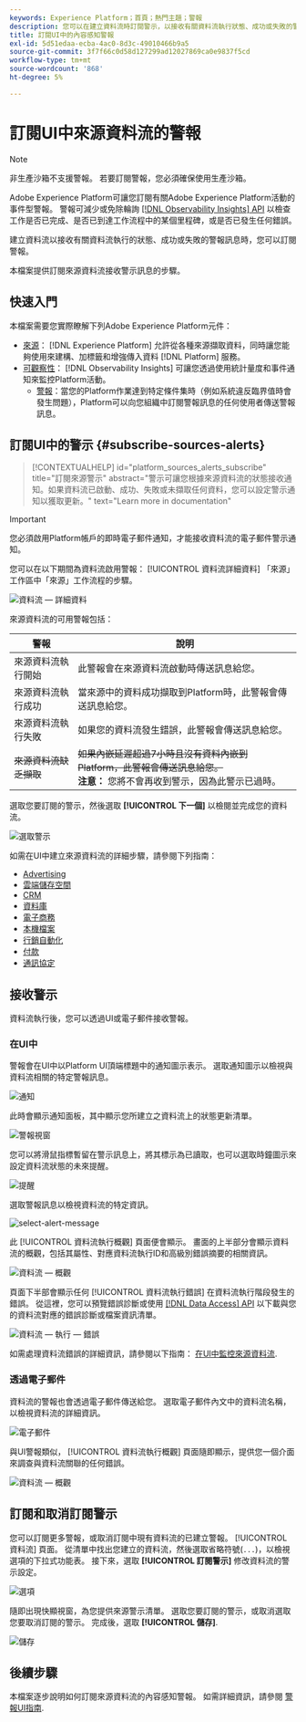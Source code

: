 ```yaml
---
keywords: Experience Platform；首頁；熱門主題；警報
description: 您可以在建立資料流時訂閱警示，以接收有關資料流執行狀態、成功或失敗的警示訊息。
title: 訂閱UI中的內容感知警報
exl-id: 5d51edaa-ecba-4ac0-8d3c-49010466b9a5
source-git-commit: 3f7f66c0d58d127299ad12027869ca0e9837f5cd
workflow-type: tm+mt
source-wordcount: '868'
ht-degree: 5%

---
```


# 訂閱UI中來源資料流的警報

>[!NOTE]
>
>非生產沙箱不支援警報。 若要訂閱警報，您必須確保使用生產沙箱。

Adobe Experience Platform可讓您訂閱有關Adobe Experience Platform活動的事件型警報。 警報可減少或免除輪詢 [[!DNL Observability Insights] API](../../../observability/api/overview.md) 以檢查工作是否已完成、是否已到達工作流程中的某個里程碑，或是否已發生任何錯誤。

建立資料流以接收有關資料流執行的狀態、成功或失敗的警報訊息時，您可以訂閱警報。

本檔案提供訂閱來源資料流接收警示訊息的步驟。

## 快速入門

本檔案需要您實際瞭解下列Adobe Experience Platform元件：

* [來源](../../home.md)： [!DNL Experience Platform] 允許從各種來源擷取資料，同時讓您能夠使用來建構、加標籤和增強傳入資料 [!DNL Platform] 服務。
* [可觀察性](../../../observability/home.md)： [!DNL Observability Insights] 可讓您透過使用統計量度和事件通知來監控Platform活動。
   * [警報](../../../observability/alerts/overview.md)：當您的Platform作業達到特定條件集時（例如系統違反臨界值時會發生問題），Platform可以向您組織中訂閱警報訊息的任何使用者傳送警報訊息。

## 訂閱UI中的警示 {#subscribe-sources-alerts}

>[!CONTEXTUALHELP]
>id="platform_sources_alerts_subscribe"
>title="訂閱來源警示"
>abstract="警示可讓您根據來源資料流的狀態接收通知。如果資料流已啟動、成功、失敗或未擷取任何資料，您可以設定警示通知以獲取更新。"
>text="Learn more in documentation"

>[!IMPORTANT]
>
>您必須啟用Platform帳戶的即時電子郵件通知，才能接收資料流的電子郵件警示通知。

您可以在以下期間為資料流啟用警報： [!UICONTROL 資料流詳細資料] 「來源」工作區中「來源」工作流程的步驟。

![資料流 — 詳細資料](../../images/tutorials/alerts/dataflow-detail.png)

來源資料流的可用警報包括：

| 警報 | 說明 |
| --- | --- |
| 來源資料流執行開始 | 此警報會在來源資料流啟動時傳送訊息給您。 |
| 來源資料流執行成功 | 當來源中的資料成功擷取到Platform時，此警報會傳送訊息給您。 |
| 來源資料流執行失敗 | 如果您的資料流發生錯誤，此警報會傳送訊息給您。 |
| ~~來源資料流缺乏擷取~~ | ~~如果內嵌延遲超過7小時且沒有資料內嵌到Platform，此警報會傳送訊息給您。~~ <br>**注意：** 您將不會再收到警示，因為此警示已過時。 |

選取您要訂閱的警示，然後選取 **[!UICONTROL 下一個]** 以檢閱並完成您的資料流。

![選取警示](../../images/tutorials/alerts/select-alerts.png)

如需在UI中建立來源資料流的詳細步驟，請參閱下列指南：

* [Advertising](./dataflow/advertising.md)
* [雲端儲存空間](./dataflow/batch/cloud-storage.md)
* [CRM](./dataflow/crm.md)
* [資料庫](./dataflow/databases.md)
* [電子商務](./dataflow/ecommerce.md)
* [本機檔案](./create/local-system/local-file-upload.md)
* [行銷自動化](./dataflow/marketing-automation.md)
* [付款](./dataflow/payments.md)
* [通訊協定](./dataflow/protocols.md)

## 接收警示

資料流執行後，您可以透過UI或電子郵件接收警報。

### 在UI中

警報會在UI中以Platform UI頂端標題中的通知圖示表示。 選取通知圖示以檢視與資料流相關的特定警報訊息。

![通知](../../images/tutorials/alerts/notification.png)

此時會顯示通知面板，其中顯示您所建立之資料流上的狀態更新清單。

![警報視窗](../../images/tutorials/alerts/alert-window.png)

您可以將滑鼠指標暫留在警示訊息上，將其標示為已讀取，也可以選取時鐘圖示來設定資料流狀態的未來提醒。

![提醒](../../images/tutorials/alerts/remind-me.png)

選取警報訊息以檢視資料流的特定資訊。

![select-alert-message](../../images/tutorials/alerts/select-alert-message.png)

此 [!UICONTROL 資料流執行概觀] 頁面便會顯示。 畫面的上半部分會顯示資料流的概觀，包括其屬性、對應資料流執行ID和高級別錯誤摘要的相關資訊。

![資料流 — 概觀](../../images/tutorials/alerts/dataflow-overview.png)

頁面下半部會顯示任何 [!UICONTROL 資料流執行錯誤] 在資料流執行階段發生的錯誤。 從這裡，您可以預覽錯誤診斷或使用 [[!DNL Data Access] API](https://www.adobe.io/experience-platform-apis/references/data-access/) 以下載與您的資料流對應的錯誤診斷或檔案資訊清單。

![資料流 — 執行 — 錯誤](../../images/tutorials/alerts/dataflow-run-error.png)

如需處理資料流錯誤的詳細資訊，請參閱以下指南： [在UI中監控來源資料流](../../../dataflows/ui/monitor-sources.md).

### 透過電子郵件

資料流的警報也會透過電子郵件傳送給您。 選取電子郵件內文中的資料流名稱，以檢視資料流的詳細資訊。

![電子郵件](../../images/tutorials/alerts/email.png)

與UI警報類似， [!UICONTROL 資料流執行概觀] 頁面隨即顯示，提供您一個介面來調查與資料流關聯的任何錯誤。

![資料流 — 概觀](../../images/tutorials/alerts/dataflow-overview.png)

## 訂閱和取消訂閱警示

您可以訂閱更多警報，或取消訂閱中現有資料流的已建立警報。 [!UICONTROL 資料流] 頁面。 從清單中找出您建立的資料流，然後選取省略符號(`...`)，以檢視選項的下拉式功能表。 接下來，選取 **[!UICONTROL 訂閱警示]** 修改資料流的警示設定。

![選項](../../images/tutorials/alerts/options.png)

隨即出現快顯視窗，為您提供來源警示清單。 選取您要訂閱的警示，或取消選取您要取消訂閱的警示。 完成後，選取 **[!UICONTROL 儲存]**.

![儲存](../../images/tutorials/alerts/save.png)

## 後續步驟

本檔案逐步說明如何訂閱來源資料流的內容感知警報。 如需詳細資訊，請參閱 [警報UI指南](../../../observability/alerts/ui.md).
